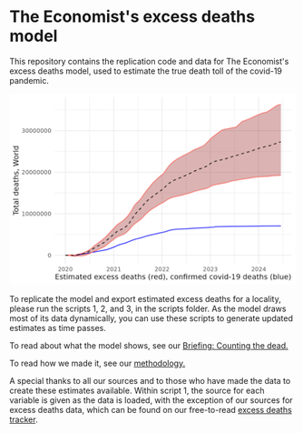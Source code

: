 # The Economist's excess deaths model 
This repository contains the replication code and data for The Economist's excess deaths model, used to estimate the true death toll of the covid-19 pandemic.  

![alt text](global_mortality.png)  
  
To replicate the model and export estimated excess deaths for a locality, please run the scripts 1, 2, and 3, in the scripts folder. As the model draws most of its data dynamically, you can use these scripts to generate updated estimates as time passes.
  

To read about what the model shows, see our [Briefing: Counting the dead.](https://www.economist.com/briefing/2021/05/15/there-have-been-7m-13m-excess-deaths-worldwide-during-the-pandemic)     

To read how we made it, see our [methodology.](https://www.economist.com/ExcessDeathsModel)   

  
A special thanks to all our sources and to those who have made the data to create these estimates available. Within script 1, the source for each variable is given as the data is loaded, with the exception of our sources for excess deaths data, which can be found on our free-to-read [excess deaths tracker](https://www.economist.com/graphic-detail/coronavirus-excess-deaths-tracker).
